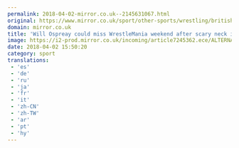 ```yaml
---
permalink: 2018-04-02-mirror.co.uk--2145631067.html
original: https://www.mirror.co.uk/sport/other-sports/wrestling/british-wrestler-ospreay-could-miss-12292362
domain: mirror.co.uk
title: 'Will Ospreay could miss WrestleMania weekend after scary neck injury'
image: https://i2-prod.mirror.co.uk/incoming/article7245362.ece/ALTERNATES/s1200/Will-Ospreay-02.jpg
date: 2018-04-02 15:50:20
category: sport
translations: 
 - 'es'
 - 'de'
 - 'ru'
 - 'ja'
 - 'fr'
 - 'it'
 - 'zh-CN'
 - 'zh-TW'
 - 'ar'
 - 'pt'
 - 'hy'
---
```



